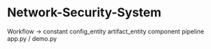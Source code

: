 # Network-Security-System
Workflow ->
constant
 config_entity
  artifact_entity
   component 
   pipeline
    app.py / demo.py

